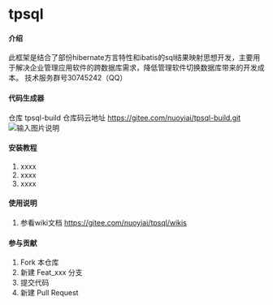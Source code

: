 # tpsql

#### 介绍
此框架是结合了部份hibernate方言特性和ibatis的sql结果映射思想开发，主要用于解决企业管理应用软件的跨数据库需求，降低管理软件切换数据库带来的开发成本。 技术服务群号30745242（QQ）

#### 代码生成器
仓库 tpsql-build
仓库码云地址 https://gitee.com/nuoyiai/tpsql-build.git
![输入图片说明](https://images.gitee.com/uploads/images/2020/0527/175542_57c7356a_1827830.png "NDXB)@9TU4KBEK@E8R0_0MN.png")


#### 安装教程

1.  xxxx
2.  xxxx
3.  xxxx

#### 使用说明

1.  参看wiki文档 https://gitee.com/nuoyiai/tpsql/wikis

#### 参与贡献

1.  Fork 本仓库
2.  新建 Feat_xxx 分支
3.  提交代码
4.  新建 Pull Request

